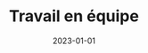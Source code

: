 ---
title: Travail en équipe
date: 2023-01-01
tags: []
categories: competences-humaines
hero: /images/competences-humaines/travail-en-equipe/featured-image.png
---